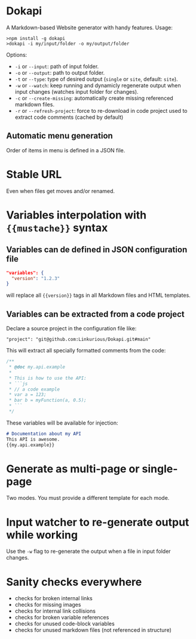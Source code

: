 # Dokapi

A Markdown-based Website generator with handy features.
Usage:
```
>npm install -g dokapi
>dokapi -i my/input/folder -o my/output/folder
```

Options:
- `-i` or `--input`: path of input folder.
- `-o` or `--output`: path to output folder.
- `-t` or `--type`: type of desired output (`single`  or `site`, default: `site`).
- `-w` or `--watch`: keep running and dynamicly regenerate output when input changes (watches input folder for changes).
- `-c` or `--create-missing`: automatically create missing referenced markdown files. 
- `-r` or `--refresh-project`: force to re-download in code project used to extract code comments (cached by default)

## Automatic menu generation
Order of items in menu is defined in a JSON file.

# Stable URL
Even when files get moves and/or renamed.

# Variables interpolation with `{{mustache}}` syntax

## Variables can de defined in JSON configuration file
```JSON
"variables": {
  "version": "1.2.3"
}
```
will replace all `{{version}}` tags in all Markdown files and HTML templates.

## Variables can be extracted from a code project
Declare a source project in the configuration file like:
```
"project": "git@github.com:Linkurious/Dokapi.git#main"
```

This will extract all specially formatted comments from the code:
```js
/**
 * @doc my.api.example
 *
 * This is how to use the API:
 * ```js
 * // a code example
 * var a = 123;
 * bar b = myFunction(a, 0.5);
 * ```
 */
```

These variables will be available for injection:
```md
# Documentation about my API
This API is awesome.
{{my.api.example}}
```

# Generate as multi-page or single-page

Two modes. You must provide a different template for each mode.

# Input watcher to re-generate output while working

Use the `-w` flag to re-generate the output when a file in input folder changes.

# Sanity checks everywhere

- checks for broken internal links
- checks for missing images
- checks for internal link collisions
- checks for broken variable references
- checks for unused code-block variables
- checks for unused markdown files (not referenced in structure)

